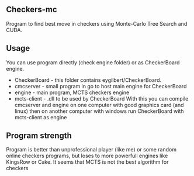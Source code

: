 Checkers-mc
----
Program to find best move in checkers using Monte-Carlo Tree Search and CUDA. 

Usage
---
You can use program directly (check engine folder) or as CheckerBoard engine.
 - CheckerBoard - this folder contains eygilbert/CheckerBoard.
 - cmcserver - small program in go to host main engine for CheckerBoard
 - engine - main program, MCTS checkers engine
 - mcts-client - .dll to be used by CheckerBoard
With this you can compile cmcserver and engine on one computer with good graphics card (and linux) then on another computer with windows run CheckerBoard with mcts-client as engine

Program strength
---
Program is better than unprofessional player (like me) or some random online checkers programs, but loses to more powerfull engines like KingsRow or Cake. It seems that MCTS is not the best algorithm for checkers
